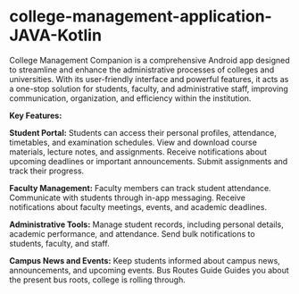 # college-management-application-JAVA-Kotlin

College Management Companion is a comprehensive Android app designed to streamline and enhance the administrative processes of colleges and universities. With its user-friendly interface and powerful features, it acts as a one-stop solution for students, faculty, and administrative staff, improving communication, organization, and efficiency within the institution.

**Key Features:**

**Student Portal:**
Students can access their personal profiles, attendance, timetables, and examination schedules.
View and download course materials, lecture notes, and assignments.
Receive notifications about upcoming deadlines or important announcements.
Submit assignments and track their progress.



**Faculty Management:**
Faculty members can track student attendance.
Communicate with students through in-app messaging.
Receive notifications about faculty meetings, events, and academic deadlines.



**Administrative Tools:**
Manage student records, including personal details, academic performance, and attendance.
Send bulk notifications to students, faculty, and staff.



**Campus News and Events:**
Keep students informed about campus news, announcements, and upcoming events.
Bus Routes Guide
 Guides you about the present bus roots, college is rolling through.
